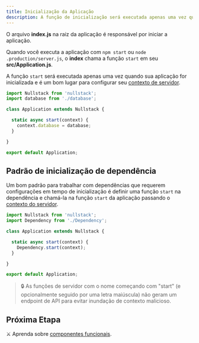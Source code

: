 ```yaml
---
title: Inicialização da Aplicação
description: A função de inicialização será executada apenas uma vez quando sua aplicação for inicializada e é um bom lugar para configurar o contexto do seu servidor
---
```


O arquivo **index.js** na raiz da aplicação é responsável por iniciar a aplicação.

Quando você executa a aplicação com `npm start` ou `node .production/server.js`, o **index** chama a função `start` em seu **src/Application.js**.

A função `start` será executada apenas uma vez quando sua aplicação for inicializada e é um bom lugar para configurar seu [contexto de servidor](/pt-br/contexto).

```jsx
import Nullstack from 'nullstack';
import database from './database';

class Application extends Nullstack {

  static async start(context) {
    context.database = database;
  }

}

export default Application;
```

## Padrão de inicialização de dependência

Um bom padrão para trabalhar com dependências que requerem configurações em tempo de inicialização é definir uma função `start` na dependência e chamá-la na função `start` da aplicação passando o [contexto do servidor](/pt-br/contexto).

```jsx
import Nullstack from 'nullstack';
import Dependency from './Dependency';

class Application extends Nullstack {

  static async start(context) {
    Dependency.start(context);
  }

}

export default Application;
```

> 🔒 As funções de servidor com o nome começando com "start" (e opcionalmente seguido por uma letra maiúscula) não geram um endpoint de API para evitar inundação de contexto malicioso.

## Próxima Etapa

⚔ Aprenda sobre [componentes funcionais](/pt-br/componentes-funcionais).